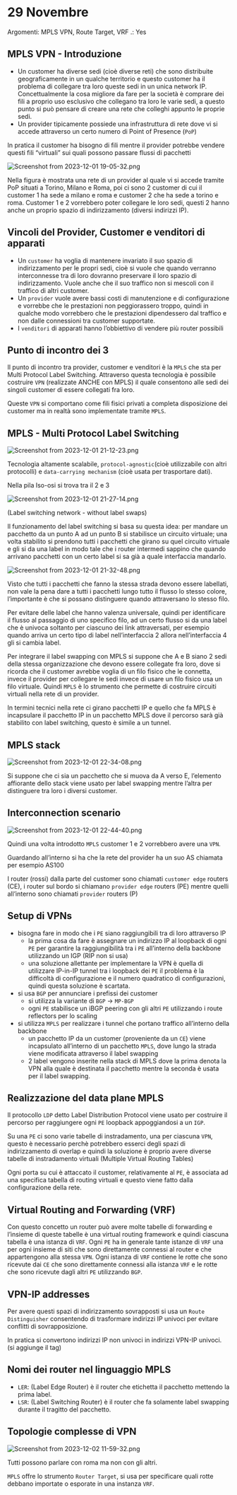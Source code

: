 # 29 Novembre

Argomenti: MPLS VPN, Route Target, VRF
.: Yes

## MPLS VPN - Introduzione

- Un customer ha diverse sedi (cioè diverse reti) che sono distribuite geograficamente in un qualche territorio e questo customer ha il problema di collegare tra loro queste sedi in un unica network IP. Concettualmente la cosa migliore da fare per la società è comprare dei fili a proprio uso esclusivo che collegano tra loro le varie sedi, a questo punto si può pensare di creare una rete che colleghi appunto le proprie sedi.
- Un provider tipicamente possiede una infrastruttura di rete dove vi si accede attraverso un certo numero di Point of Presence (`PoP`)

In pratica il customer ha bisogno di fili mentre il provider potrebbe vendere questi fili “virtuali” sui quali possono passare flussi di pacchetti

![Screenshot from 2023-12-01 19-05-32.png](Screenshot_from_2023-12-01_19-05-32.png)

Nella figura è mostrata una rete di un provider al quale vi si accede tramite PoP situati a Torino, Milano e Roma, poi ci sono 2 customer di cui il customer 1 ha sede a milano e roma e customer 2 che ha sede a torino e roma. Customer 1 e 2 vorrebbero poter collegare le loro sedi, questi 2 hanno anche un proprio spazio di indirizzamento (diversi indirizzi IP).

## Vincoli del Provider, Customer e venditori di apparati

- Un `customer` ha voglia di mantenere invariato il suo spazio di indirizzamento per le propri sedi, cioè si vuole che quando verranno interconnesse tra di loro dovranno preservare il loro spazio di indirizzamento. Vuole anche che il suo traffico non si mescoli con il traffico di altri customer.
- Un `provider` vuole avere bassi costi di manutenzione e di configurazione e vorrebbe che le prestazioni non peggiorassero troppo, quindi in qualche modo vorrebbero che le prestazioni dipendessero dal traffico e non dalle connessioni tra customer supportate.
- I `venditori` di apparati hanno l’obbiettivo di vendere più router possibili

## Punto di incontro dei 3

Il punto di incontro tra provider, customer e venditori è la `MPLS` che sta per Multi Protocol Label Switching. Attraverso questa tecnologia è possibile costruire `VPN` (realizzate ANCHE con MPLS) il quale consentono alle sedi dei singoli customer di essere collegati fra loro.

Queste `VPN` si comportano come fili fisici privati a completa disposizione dei customer ma in realtà sono implementate tramite `MPLS`.

## MPLS - Multi Protocol Label Switching

![Screenshot from 2023-12-01 21-12-23.png](Screenshot_from_2023-12-01_21-12-23.png)

Tecnologia altamente scalabile, `protocol-agnostic`(cioè utilizzabile con altri protocolli) e `data-carrying mechanism` (cioè usata per trasportare dati). 

Nella pila Iso-osi si trova tra il 2 e 3

![Screenshot from 2023-12-01 21-27-14.png](Screenshot_from_2023-12-01_21-27-14.png)

(Label switching network - without label swaps)

Il funzionamento del label switching si basa su questa idea: per mandare un pacchetto da un punto A ad un punto B si stabilisce un circuito virtuale; una volta stabilito si prendono tutti i pacchetti che girano su quel circuito virtuale e gli si da una label in modo tale che i router intermedi sappino che quando arrivano pacchetti con un certo label si sa già a quale interfaccia mandarlo.

![Screenshot from 2023-12-01 21-32-48.png](Screenshot_from_2023-12-01_21-32-48.png)

Visto che tutti i pacchetti che fanno la stessa strada devono essere labellati, non vale la pena dare a tutti i pacchetti lungo tutto il flusso lo stesso colore, l’importante è che si possano distinguere quando attraversano lo stesso filo.

Per evitare delle label che hanno valenza universale, quindi per identificare il flusso al passaggio di uno specifico filo, ad un certo flusso si da una label che è univoca soltanto per ciascuno dei link attraversati, per esempio quando arriva un certo tipo di label nell’interfaccia 2 allora nell’interfaccia 4 gli si cambia label.

Per integrare il label swapping con MPLS si suppone che A e B siano 2 sedi della stessa organizzazione che devono essere collegate fra loro, dove si ricorda che il customer avrebbe voglia di un filo fisico che le connetta, invece il provider per collegare le sedi invece di usare un filo fisico usa un filo virtuale. Quindi `MPLS` è lo strumento che permette di costruire circuiti virtuali nella rete di un provider.

In termini tecnici nella rete ci girano pacchetti IP e quello che fa MPLS è incapsulare il pacchetto IP in un pacchetto MPLS dove il percorso sarà già stabilito con label switching, questo è simile a un tunnel.

## MPLS stack

![Screenshot from 2023-12-01 22-34-08.png](Screenshot_from_2023-12-01_22-34-08.png)

Si suppone che ci sia un pacchetto che si muova da A verso E, l’elemento affiorante dello stack viene usato per label swapping mentre l’altra per distinguere tra loro i diversi customer.

## Interconnection scenario

![Screenshot from 2023-12-01 22-44-40.png](Screenshot_from_2023-12-01_22-44-40.png)

Quindi una volta introdotto `MPLS` customer 1 e 2 vorrebbero avere una `VPN`.

Guardando all’interno si ha che la rete del provider ha un suo AS chiamata per esempio AS100

I router (rossi) dalla parte del customer sono chiamati `customer edge` routers (CE), i router sul bordo si chiamano `provider edge` routers (PE) mentre quelli all’interno sono chiamati `provider` routers (P)

## Setup di VPNs

- bisogna fare in modo che i `PE` siano raggiungibili tra di loro attraverso IP
    - la prima cosa da fare è assegnare un indirizzo IP al loopback di ogni `PE` per garantire la raggiungibilità tra i `PE` all’interno della backbone utilizzando un IGP (RIP non si usa)
    - una soluzione allettante per implementare la VPN è quella di utilizzare IP-in-IP tunnel tra i loopback dei `PE` il problema è la difficoltà di configurazione e il numero quadratico di configurazioni, quindi questa soluzione è scartata.
- si usa `BGP` per annunciare i prefissi dei customer
    - si utilizza la variante di `BGP` → `MP-BGP`
    - ogni `PE` stabilisce un iBGP peering con gli altri `PE` utilizzando i route reflectors per lo scaling
- si utilizza `MPLS` per realizzare i tunnel che portano traffico all’interno della backbone
    - un pacchetto IP da un customer (proveniente da un `CE`) viene incapsulato all’interno di un pacchetto `MPLS`, dove lungo la strada viene modificata attraverso il label swapping
    - 2 label vengono inserite nella stack di MPLS dove la prima denota la VPN alla quale è destinata il pacchetto mentre la seconda è usata per il label swapping.

## Realizzazione del data plane MPLS

Il protocollo `LDP` detto Label Distribution Protocol viene usato per costruire il percorso per raggiungere ogni `PE` loopback appoggiandosi a un `IGP`.

Su una `PE` ci sono varie tabelle di instradamento, una per ciascuna `VPN`, questo è necessario perchè potrebbero esserci degli spazi di indirizzamento di overlap e quindi la soluzione è proprio avere diverse tabelle di instradamento virtuali (Multiple Virtual Routing Tables)

Ogni porta su cui è attaccato il customer, relativamente al `PE`, è associata ad una specifica tabella di routing virtuali e questo viene fatto dalla configurazione della rete.

## Virtual Routing and Forwarding (VRF)

Con questo concetto un router può avere molte tabelle di forwarding e l’insieme di queste tabelle è una virtual routing framework e quindi ciascuna tabella è una istanza di `VRF`. Ogni `PE` ha in generale tante istanze di `VRF` una per ogni insieme di siti che sono direttamente connessi al router e che appartengono alla stessa `VPN`. Ogni istanza di `VRF` contiene le rotte che sono ricevute dai `CE` che sono direttamente connessi alla istanza `VRF` e le rotte che sono ricevute dagli altri `PE` utilizzando `BGP`.

## VPN-IP addresses

Per avere questi spazi di indirizzamento sovrapposti si usa un `Route Distinguisher` consentendo di trasformare indirizzi IP univoci per evitare conflitti di sovrapposizione.

In pratica si convertono indirizzi IP non univoci in indirizzi VPN-IP univoci. (si aggiunge il tag)

## Nomi dei router nel linguaggio MPLS

- `LER`: (Label Edge Router) è il router che etichetta il pacchetto mettendo la prima label.
- `LSR`: (Label Switching Router) è il router che fa solamente label swapping durante il tragitto del pacchetto.

## Topologie complesse di VPN

![Screenshot from 2023-12-02 11-59-32.png](Screenshot_from_2023-12-02_11-59-32.png)

Tutti possono parlare con roma ma non con gli altri.

`MPLS` offre lo strumento `Router Target`, si usa per specificare quali rotte debbano importate o esporate in una instanza `VRF`.